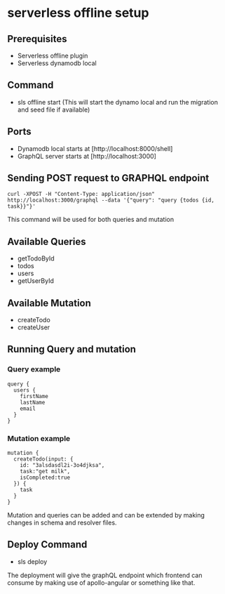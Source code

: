 # serverless offline setup

## Prerequisites
- Serverless offline plugin
- Serverless dynamodb local

## Command
- sls offline start (This will start the dynamo local and run the migration and seed file if available)

## Ports 
- Dynamodb local starts at [http://localhost:8000/shell]
- GraphQL server starts at [http://localhost:3000]

## Sending POST request to GRAPHQL endpoint
```
curl -XPOST -H "Content-Type: application/json" http://localhost:3000/graphql --data '{"query": "query {todos {id, task}}"}'
```
This command will be used for both queries and mutation

## Available Queries 
- getTodoById
- todos
- users
- getUserById 


## Available Mutation
- createTodo
- createUser


## Running Query and mutation

### Query example

```
query {
  users {
    firstName
    lastName
    email
  }
}
```


### Mutation example

```
mutation {
  createTodo(input: {
    id: "3alsdasdl2i-3o4djksa",
    task:"get milk",
    isCompleted:true
  }) {
    task
  }
}
```
Mutation and queries can be added and can be extended by making changes in schema and resolver files. 


## Deploy Command 
- sls deploy

The deployment will give the graphQL endpoint which frontend can consume by making use of apollo-angular or something like that. 
